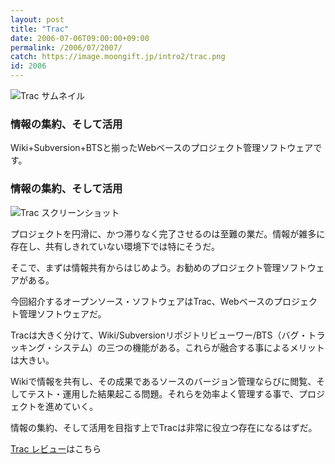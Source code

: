 ```yaml
---
layout: post
title: "Trac"
date: 2006-07-06T09:00:00+09:00
permalink: /2006/07/2007/
catch: https://image.moongift.jp/intro2/trac.png
id: 2006
---
```

 ![Trac サムネイル](https://image.moongift.jp/intro2/trac.t.png "Trac サムネイル")
  

### 情報の集約、そして活用
  
Wiki+Subversion+BTSと揃ったWebベースのプロジェクト管理ソフトウェアです。  
<!--more-->  

### 情報の集約、そして活用
  

![Trac スクリーンショット](https://image.moongift.jp/intro2/trac.png "Trac スクリーンショット")

  

プロジェクトを円滑に、かつ滞りなく完了させるのは至難の業だ。情報が雑多に存在し、共有しきれていない環境下では特にそうだ。

  

そこで、まずは情報共有からはじめよう。お勧めのプロジェクト管理ソフトウェアがある。

  

今回紹介するオープンソース・ソフトウェアはTrac、Webベースのプロジェクト管理ソフトウェアだ。

  

Tracは大きく分けて、Wiki/Subversionリポジトリビューワー/BTS（バグ・トラッキング・システム）の三つの機能がある。これらが融合する事によるメリットは大きい。

  

Wikiで情報を共有し、その成果であるソースのバージョン管理ならびに閲覧、そしてテスト・運用した結果起こる問題。それらを効率よく管理する事で、プロジェクトを進めていく。

  

情報の集約、そして活用を目指す上でTracは非常に役立つ存在になるはずだ。

  

[Trac レビュー](http://oss.moongift.jp/review/i-2009.html)はこちら

